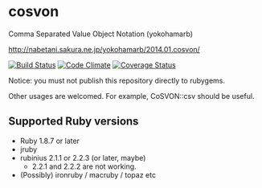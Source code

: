 # cosvon

Comma Separated Value Object Notation (yokohamarb)

http://nabetani.sakura.ne.jp/yokohamarb/2014.01.cosvon/

[![Build Status](https://travis-ci.org/cielavenir/cosvon.png)](https://travis-ci.org/cielavenir/cosvon) [![Code Climate](https://codeclimate.com/github/cielavenir/cosvon.png)](https://codeclimate.com/github/cielavenir/cosvon) [![Coverage Status](https://coveralls.io/repos/cielavenir/cosvon/badge.png)](https://coveralls.io/r/cielavenir/cosvon)

Notice: you must not publish this repository directly to rubygems.

Other usages are welcomed. For example, CoSVON::csv should be useful.

## Supported Ruby versions
* Ruby 1.8.7 or later
* jruby
* rubinius 2.1.1 or 2.2.3 (or later, maybe)
  * 2.2.1 and 2.2.2 are not working.
* (Possibly) ironruby / macruby / topaz etc
